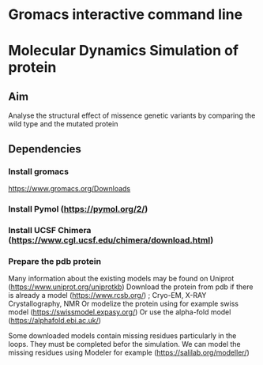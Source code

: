 # Gromacs interactive command line
# Molecular Dynamics Simulation of protein
## Aim
Analyse the structural effect of missence genetic variants by comparing the wild type and the mutated protein

## Dependencies
### Install gromacs
https://www.gromacs.org/Downloads 
### Install Pymol (https://pymol.org/2/)
### Install UCSF Chimera (https://www.cgl.ucsf.edu/chimera/download.html)

### Prepare the pdb protein
Many information about the existing models may be found on Uniprot (https://www.uniprot.org/uniprotkb) 
Download the protein from pdb  if there is already a model (https://www.rcsb.org/) ; Cryo-EM, X-RAY Crystallography, NMR
Or modelize the protein using for example swiss model (https://swissmodel.expasy.org/)
Or use the alpha-fold model (https://alphafold.ebi.ac.uk/)

Some downloaded models contain missing residues particularly in the loops. They must be completed befor the simulation.
We can model the missing residues using Modeler for example (https://salilab.org/modeller/)


